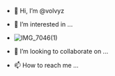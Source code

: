 - 👋 Hi, I’m @volvyz
- 👀 I’m interested in ...
- ![IMG_7046(1)](https://github.com/volvyz/Volvyz/assets/154484604/1f89966f-dd71-4d10-a2f2-4519847cd78c)

- 💞️ I’m looking to collaborate on ...
- 📫 How to reach me ...

<!---
volvyz/volvyz is a ✨ special ✨ repository because its `README.md` (this file) appears on your GitHub profile.
You can click the Preview link to take a look at your changes.
--->
